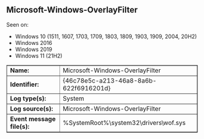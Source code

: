 ## Microsoft-Windows-OverlayFilter

Seen on:
* Windows 10 (1511, 1607, 1703, 1709, 1803, 1809, 1903, 1909, 2004, 20H2)
* Windows 2016
* Windows 2019
* Windows 11 (21H2)

<table border="1" class="docutils">
  <tbody>
    <tr>
      <td><b>Name:</b></td>
      <td>Microsoft-Windows-OverlayFilter</td>
    </tr>
    <tr>
      <td><b>Identifier:</b></td>
      <td>{46c78e5c-a213-46a8-8a6b-622f6916201d}</td>
    </tr>
    <tr>
      <td><b>Log type(s):</b></td>
      <td>System</td>
    </tr>
    <tr>
      <td><b>Log source(s):</b></td>
      <td>Microsoft-Windows-OverlayFilter</td>
    </tr>
    <tr>
      <td><b>Event message file(s):</b></td>
      <td>%SystemRoot%\system32\drivers\wof.sys</td>
    </tr>
  </tbody>
</table>

&nbsp;

